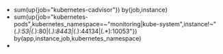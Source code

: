 * sum(up{job="kubernetes-cadvisor"}) by(job,instance)
* sum(up{job="kubernetes-pods",kubernetes_namespace=~"monitoring|kube-system",instance!~"(.*):53|(.*):80|(.*):8443|(.*):44134|(.*):10053"}) by(app,instance,job,kubernetes_namespace)
* 